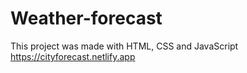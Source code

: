 # Weather-forecast
This project was made with HTML, CSS and JavaScript
https://cityforecast.netlify.app

